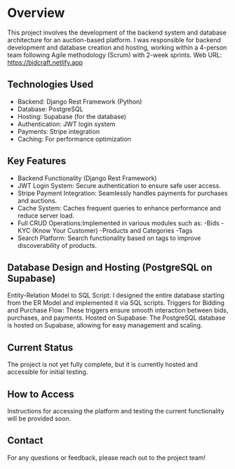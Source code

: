 # Overview
This project involves the development of the backend system and database architecture for an auction-based platform. I was responsible for backend development and database creation and hosting, working within a 4-person team following Agile methodology (Scrum) with 2-week sprints.
Web URL: https://bidcraft.netlify.app


## Technologies Used
* Backend: Django Rest Framework (Python)
* Database: PostgreSQL
* Hosting: Supabase (for the database)
* Authentication: JWT login system
* Payments: Stripe integration
* Caching: For performance optimization

## Key Features
* Backend Functionality (Django Rest Framework)
* JWT Login System: Secure authentication to ensure safe user access.
* Stripe Payment Integration: Seamlessly handles payments for purchases and auctions.
* Cache System: Caches frequent queries to enhance performance and reduce server load.
* Full CRUD Operations:Implemented in various modules such as:
  -Bids
  -KYC (Know Your Customer)
  -Products and Categories
  -Tags
* Search Platform: Search functionality based on tags to improve discoverability of products.

## Database Design and Hosting (PostgreSQL on Supabase)
Entity-Relation Model to SQL Script:
I designed the entire database starting from the ER Model and implemented it via SQL scripts.
Triggers for Bidding and Purchase Flow:
These triggers ensure smooth interaction between bids, purchases, and payments.
Hosted on Supabase:
The PostgreSQL database is hosted on Supabase, allowing for easy management and scaling.

## Current Status
The project is not yet fully complete, but it is currently hosted and accessible for initial testing.

## How to Access
Instructions for accessing the platform and testing the current functionality will be provided soon.

## Contact
For any questions or feedback, please reach out to the project team!

